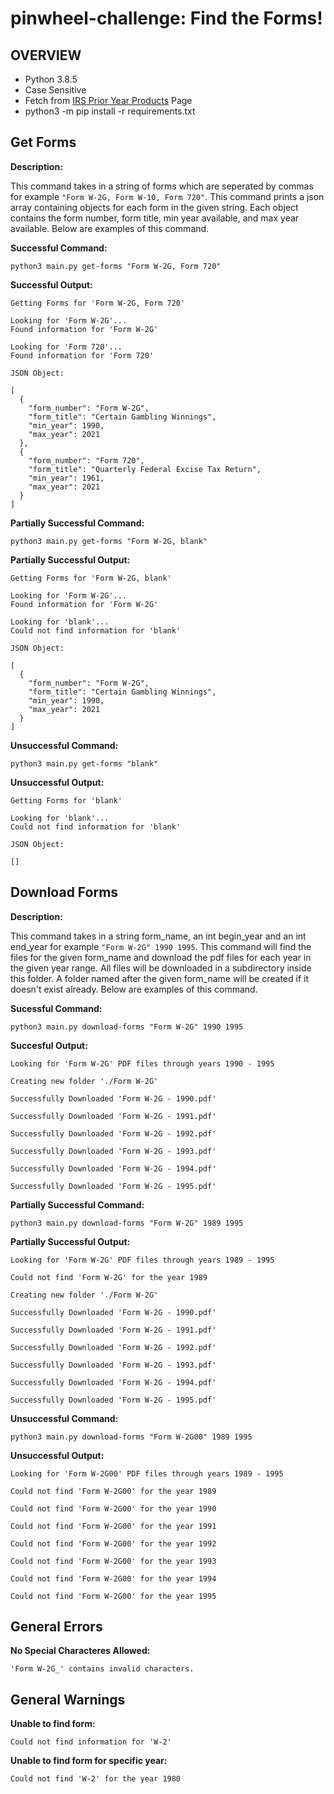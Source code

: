 # pinwheel-challenge: Find the Forms!

## OVERVIEW

- Python 3.8.5
- Case Sensitive
- Fetch from [IRS Prior Year Products](https://apps.irs.gov/app/picklist/list/priorFormPublication.html) Page
- python3 -m pip install -r requirements.txt 

## Get Forms

**Description:**

This command takes in a string of forms which are seperated by commas for example `"Form W-2G, Form W-10, Form 720"`. This command prints a json array containing objects for each form in the given string. Each object contains the form number, form title, min year available, and max year available. Below are examples of this command.


**Successful Command:** 

```
python3 main.py get-forms "Form W-2G, Form 720"
```

**Successful Output:**

```
Getting Forms for 'Form W-2G, Form 720' 

Looking for 'Form W-2G'...
Found information for 'Form W-2G' 

Looking for 'Form 720'...
Found information for 'Form 720' 

JSON Object: 

[
  {
    "form_number": "Form W-2G",
    "form_title": "Certain Gambling Winnings",
    "min_year": 1990,
    "max_year": 2021
  },
  {
    "form_number": "Form 720",
    "form_title": "Quarterly Federal Excise Tax Return",
    "min_year": 1961,
    "max_year": 2021
  }
] 
```

**Partially Successful Command:**

```
python3 main.py get-forms "Form W-2G, blank"
```

**Partially Successful Output:**

```
Getting Forms for 'Form W-2G, blank' 

Looking for 'Form W-2G'...
Found information for 'Form W-2G' 

Looking for 'blank'...
Could not find information for 'blank' 

JSON Object: 

[
  {
    "form_number": "Form W-2G",
    "form_title": "Certain Gambling Winnings",
    "min_year": 1990,
    "max_year": 2021
  }
] 
```

**Unsuccessful Command:**

```    
python3 main.py get-forms "blank"
```

**Unsuccessful Output:**

```
Getting Forms for 'blank' 

Looking for 'blank'...
Could not find information for 'blank' 

JSON Object: 

[] 
```

## Download Forms

**Description:**

This command takes in a string form_name, an int begin_year and an int end_year for example `"Form W-2G" 1990 1995`. This command will find the files for the given form_name and download the pdf files for each year in the given year range. All files will be downloaded in a subdirectory inside this folder. A folder named after the given form_name will be created if it doesn't exist already. Below are examples of this command.

**Sucessful Command:**

```
python3 main.py download-forms "Form W-2G" 1990 1995
```

**Succesful Output:**

```
Looking for 'Form W-2G' PDF files through years 1990 - 1995

Creating new folder './Form W-2G' 

Successfully Downloaded 'Form W-2G - 1990.pdf' 

Successfully Downloaded 'Form W-2G - 1991.pdf' 

Successfully Downloaded 'Form W-2G - 1992.pdf' 

Successfully Downloaded 'Form W-2G - 1993.pdf' 

Successfully Downloaded 'Form W-2G - 1994.pdf' 

Successfully Downloaded 'Form W-2G - 1995.pdf' 
```

**Partially Successful Command:**

```
python3 main.py download-forms "Form W-2G" 1989 1995 
```

**Partially Successful Output:**

```
Looking for 'Form W-2G' PDF files through years 1989 - 1995

Could not find 'Form W-2G' for the year 1989

Creating new folder './Form W-2G' 

Successfully Downloaded 'Form W-2G - 1990.pdf' 

Successfully Downloaded 'Form W-2G - 1991.pdf' 

Successfully Downloaded 'Form W-2G - 1992.pdf' 

Successfully Downloaded 'Form W-2G - 1993.pdf' 

Successfully Downloaded 'Form W-2G - 1994.pdf' 

Successfully Downloaded 'Form W-2G - 1995.pdf' 
```

**Unsuccessful Command:**

```
python3 main.py download-forms "Form W-2G00" 1989 1995
```

**Unsuccessful Output:**
```
Looking for 'Form W-2G00' PDF files through years 1989 - 1995

Could not find 'Form W-2G00' for the year 1989

Could not find 'Form W-2G00' for the year 1990

Could not find 'Form W-2G00' for the year 1991

Could not find 'Form W-2G00' for the year 1992

Could not find 'Form W-2G00' for the year 1993

Could not find 'Form W-2G00' for the year 1994

Could not find 'Form W-2G00' for the year 1995
```

## General Errors

**No Special Characteres Allowed:**

```
'Form W-2G_' contains invalid characters.
```

## General Warnings

**Unable to find form:**

```
Could not find information for 'W-2'
```

**Unable to find form for specific year:**

```
Could not find 'W-2' for the year 1980
```